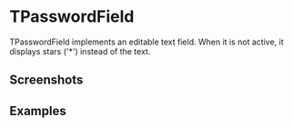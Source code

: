 TPasswordField
==============

TPasswordField implements an editable text field.  When it is not active, it displays stars ('*') instead of the text.

Screenshots
-----------

Examples
--------
